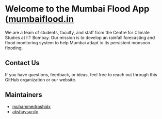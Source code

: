 # Welcome to the Mumbai Flood App ([mumbaiflood.in](https://www.mumbaiflood.in)

We are a team of students, faculty, and staff from the Centre for Climate Studies at IIT Bombay. Our mission is to develop an rainfall forecasting and flood monitoring system to help Mumbai adapt to its persistent monsoon flooding.

## Contact Us
If you have questions, feedback, or ideas, feel free to reach out through this GitHub organization or our website.

## Maintainers  
- [muhammedrashidx](https://github.com/muhammedrashidx)
- [akshaysunilx](https://github.com/akshaysunilx)
